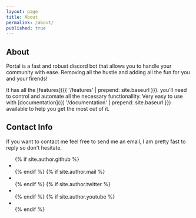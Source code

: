 ```yaml
---
layout: page
title: About
permalink: /about/
published: true
---
```


<div class="page" markdown="1">

## About
Portal is a fast and robust discord bot that allows you to handle your community with ease.
Removing all the hustle and adding all the fun for you and your firends!

It has all the [features]({{ '/features' | prepend: site.baseurl }}). you'll need to control and automate all the necessary functionallity.
Very easy to use with [documentation]({{ '/documentation' | prepend: site.baseurl }}) available to help you get the most out of it.

## Contact Info
If you want to contact me feel free to send me an email, I am pretty fast to reply so don't hesitate.
<div class="social2">
      <ul>
        {% if site.author.github %}
        <li>
            <a href="https://github.com/{{ site.author.github }}" target="_blank" class="smaller">
              <span class="icon-github"></span>
            </a>
        </li>
        {% endif %}
        {% if site.author.mail %}
        <li>
            <a href="mailto:{{ site.author.mail }}" target="_blank">
              <span class="icon-mail_outline"></span>
            </a>
        </li>
        {% endif %}
        {% if site.author.twitter %}
        <li>
            <a href="https://twitter.com/{{ site.author.twitter }}" target="_blank" class="smaller">
              <span class="icon-twitter"></span>
            </a>
        </li>
        {% endif %}
        {% if site.author.youtube %}
        <li>
            <a href="https://youtube.com/{{ site.author.youtube }}" target="_blank" class="smaller">
              <span class="icon-youtube"></span>
            </a>
        </li>
        {% endif %}
      </ul>
    </div>
</div>
